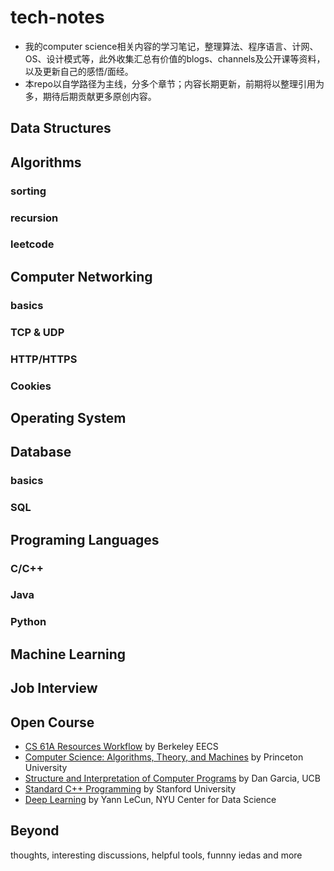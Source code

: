 # tech-notes
* 我的computer science相关内容的学习笔记，整理算法、程序语言、计网、OS、设计模式等，此外收集汇总有价值的blogs、channels及公开课等资料，以及更新自己的感悟/面经。
* 本repo以自学路径为主线，分多个章节；内容长期更新，前期将以整理引用为多，期待后期贡献更多原创内容。

## Data Structures

## Algorithms
### sorting
### recursion
### leetcode

## Computer Networking
### basics
### TCP & UDP
### HTTP/HTTPS
### Cookies

## Operating System

## Database
### basics
### SQL

## Programing Languages
### C/C++
### Java
### Python

## Machine Learning 

## Job Interview

## Open Course
* [CS 61A Resources Workflow](https://cs61a.org/resources.html) by Berkeley EECS
* [Computer Science: Algorithms, Theory, and Machines](https://www.coursera.org/learn/cs-algorithms-theory-machines/home/welcome) by Princeton University
* [Structure and Interpretation of Computer Programs](https://inst.eecs.berkeley.edu/~cs61a/sp19) by Dan Garcia, UCB
* [Standard C++ Programming](http://web.stanford.edu/class/cs106l) by Stanford University
* [Deep Learning](https://atcold.github.io/pytorch-Deep-Learning) by Yann LeCun, NYU Center for Data Science

## Beyond ##
thoughts, interesting discussions, helpful tools, funnny iedas and more 
